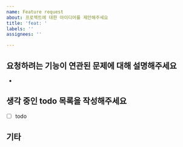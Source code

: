 ```yaml
---
name: Feature request
about: 프로젝트에 대한 아이디어를 제안해주세요
title: 'feat: '
labels: ''
assignees: ''

---
```


## 요청하려는 기능이 연관된 문제에 대해 설명해주세요 
<!-- 문제가 무엇인지에 대한 명확하고 간결한 설명을 적어주세요. -->

* 

## 생각 중인 todo 목록을 작성해주세요
<!-- todo 목록을 명확하고 간결하게 설명해주세요. -->

- [ ] todo

## 기타
<!-- 스크린샷과 같은 추가 자료들를 기술해 주세요. -->
